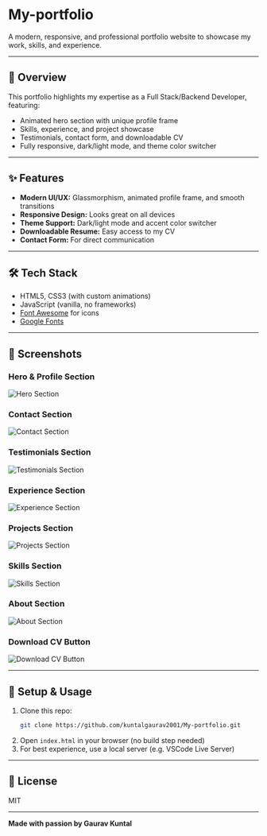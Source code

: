 # My-portfolio

A modern, responsive, and professional portfolio website to showcase my work, skills, and experience.

---

## 🚀 Overview
This portfolio highlights my expertise as a Full Stack/Backend Developer, featuring:
- Animated hero section with unique profile frame
- Skills, experience, and project showcase
- Testimonials, contact form, and downloadable CV
- Fully responsive, dark/light mode, and theme color switcher

---

## ✨ Features
- **Modern UI/UX:** Glassmorphism, animated profile frame, and smooth transitions
- **Responsive Design:** Looks great on all devices
- **Theme Support:** Dark/light mode and accent color switcher
- **Downloadable Resume:** Easy access to my CV
- **Contact Form:** For direct communication

---

## 🛠️ Tech Stack
- HTML5, CSS3 (with custom animations)
- JavaScript (vanilla, no frameworks)
- [Font Awesome](https://fontawesome.com/) for icons
- [Google Fonts](https://fonts.google.com/)

---

## 📸 Screenshots

### Hero & Profile Section
![Hero Section](p1.png)

### Contact Section
![Contact Section](p2.png)

### Testimonials Section
![Testimonials Section](p3.png)

### Experience Section
![Experience Section](p4.png)

### Projects Section
![Projects Section](p5.png)

### Skills Section
![Skills Section](p6.png)

### About Section
![About Section](p7.png)

### Download CV Button
![Download CV Button](p8.png)

---

## 📝 Setup & Usage
1. Clone this repo:
   ```bash
   git clone https://github.com/kuntalgaurav2001/My-portfolio.git
   ```
2. Open `index.html` in your browser (no build step needed)
3. For best experience, use a local server (e.g. VSCode Live Server)

---

## 📄 License
MIT

---

**Made with passion by Gaurav Kuntal**